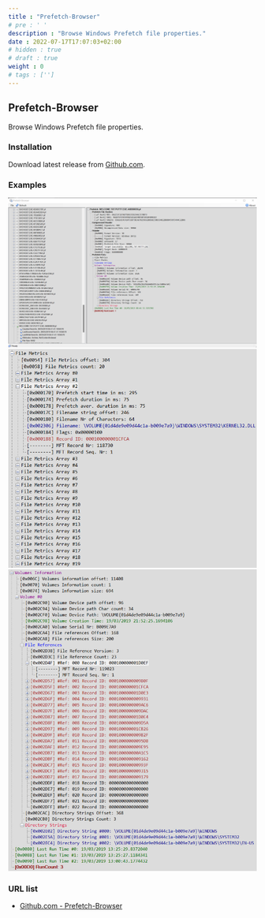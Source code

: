 ```yaml
---
title : "Prefetch-Browser"
# pre : ' '
description : "Browse Windows Prefetch file properties."
date : 2022-07-17T17:07:03+02:00
# hidden : true
# draft : true
weight : 0
# tags : ['']
---
```


## Prefetch-Browser

Browse Windows Prefetch file properties.

### Installation

Download latest release from [Github.com](https://github.com/kacos2000/Prefetch-Browser/releases/latest).

### Examples

![example](images/example-1.png)
![example](images/example-2.png)
![example](images/example-3.png)

### URL list

* [Github.com - Prefetch-Browser](https://github.com/kacos2000/Prefetch-Browser)

